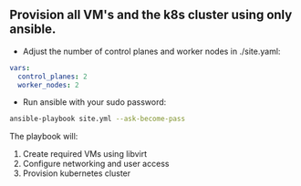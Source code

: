 ## Provision all VM's and the k8s cluster using only ansible.

* Adjust the number of control planes and worker nodes in ./site.yaml:
```yaml
vars:
  control_planes: 2
  worker_nodes: 2
```

* Run ansible with your sudo password:
```bash
ansible-playbook site.yml --ask-become-pass
```

The playbook will:
1. Create required VMs using libvirt
2. Configure networking and user access
3. Provision kubernetes cluster